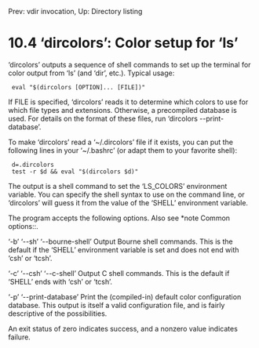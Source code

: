 Prev: vdir invocation,  Up: Directory listing

10.4 ‘dircolors’: Color setup for ‘ls’
======================================

‘dircolors’ outputs a sequence of shell commands to set up the terminal
for color output from ‘ls’ (and ‘dir’, etc.).  Typical usage:

     eval "$(dircolors [OPTION]... [FILE])"

   If FILE is specified, ‘dircolors’ reads it to determine which colors
to use for which file types and extensions.  Otherwise, a precompiled
database is used.  For details on the format of these files, run
‘dircolors --print-database’.

   To make ‘dircolors’ read a ‘~/.dircolors’ file if it exists, you can
put the following lines in your ‘~/.bashrc’ (or adapt them to your
favorite shell):

     d=.dircolors
     test -r $d && eval "$(dircolors $d)"

   The output is a shell command to set the ‘LS_COLORS’ environment
variable.  You can specify the shell syntax to use on the command line,
or ‘dircolors’ will guess it from the value of the ‘SHELL’ environment
variable.

   The program accepts the following options.  Also see *note Common
options::.

‘-b’
‘--sh’
‘--bourne-shell’
     Output Bourne shell commands.  This is the default if the ‘SHELL’
     environment variable is set and does not end with ‘csh’ or ‘tcsh’.

‘-c’
‘--csh’
‘--c-shell’
     Output C shell commands.  This is the default if ‘SHELL’ ends with
     ‘csh’ or ‘tcsh’.

‘-p’
‘--print-database’
     Print the (compiled-in) default color configuration database.  This
     output is itself a valid configuration file, and is fairly
     descriptive of the possibilities.

   An exit status of zero indicates success, and a nonzero value
indicates failure.

